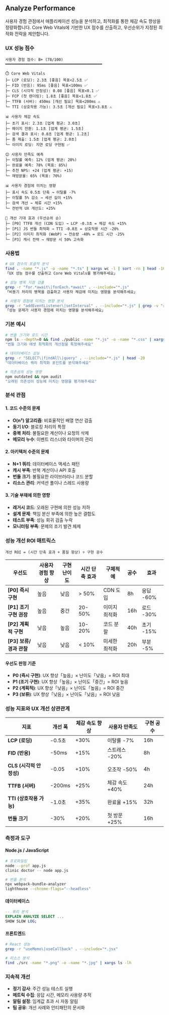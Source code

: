 ## Analyze Performance

사용자 경험 관점에서 애플리케이션 성능을 분석하고, 최적화를 통한 체감 속도 향상을 정량화합니다. Core Web Vitals에 기반한 UX 점수를 산출하고, 우선순위가 지정된 최적화 전략을 제안합니다.

### UX 성능 점수

```
사용자 경험 점수: B+ (78/100)
━━━━━━━━━━━━━━━━━━━━━━━━━━━━━━━━━━━━━━━━━━━

⏱️ Core Web Vitals
├─ LCP (로딩): 2.3초 [좋음] 목표<2.5초 ✅
├─ FID (반응): 95ms [좋음] 목표<100ms ✅
├─ CLS (시각적 안정성): 0.08 [좋음] 목표<0.1 ✅
├─ FCP (첫 렌더링): 1.8초 [좋음] 목표<1.8초 ✅
├─ TTFB (서버): 450ms [개선 필요] 목표<200ms ⚠️
└─ TTI (상호작용 가능): 3.5초 [개선 필요] 목표<3.8초 ⚠️

📊 사용자 체감 속도
├─ 초기 표시: 2.3초 [업계 평균: 3.0초]
├─ 페이지 전환: 1.1초 [업계 평균: 1.5초]
├─ 검색 결과 표시: 0.8초 [업계 평균: 1.2초]
├─ 폼 제출: 1.5초 [업계 평균: 2.0초]
└─ 이미지 로딩: 지연 로딩 구현됨 ✅

😊 사용자 만족도 예측
├─ 이탈률 예측: 12% (업계 평균: 20%)
├─ 완료율 예측: 78% (목표: 85%)
├─ 추천 NPS: +24 (업계 평균: +15)
└─ 재방문율: 65% (목표: 70%)

📊 사용자 경험에 미치는 영향
├─ 표시 속도 0.5초 단축 → 이탈률 -7%
├─ 이탈률 5% 감소 → 세션 길이 +15%
├─ 검색 개선 → 체류 시간 +15%
└─ 전반적 UX 개선도: +25%

🎯 개선 기대 효과 (우선순위 순)
├─ [P0] TTFB 개선 (CDN 도입) → LCP -0.3초 = 체감 속도 +15%
├─ [P1] JS 번들 최적화 → TTI -0.8초 = 상호작용 시간 -20%
├─ [P2] 이미지 최적화 (WebP) → 전송량 -40% = 로드 시간 -25%
└─ [P3] 캐시 전략 → 재방문 시 50% 고속화
```

### 사용법

```bash
# UX 점수의 포괄적 분석
find . -name "*.js" -o -name "*.ts" | xargs wc -l | sort -rn | head -10
「UX 성능 점수를 산출하고 Core Web Vitals를 평가해주세요」

# 성능 병목 지점 검출
grep -r "for.*await\|forEach.*await" . --include="*.js"
「비동기 처리의 병목을 검출하고 사용자 체감에 미치는 영향을 분석해주세요」

# 사용자 경험에 미치는 영향 분석
grep -r "addEventListener\|setInterval" . --include="*.js" | grep -v "removeEventListener\|clearInterval"
「성능 문제가 사용자 경험에 미치는 영향을 분석해주세요」
```

### 기본 예시

```bash
# 번들 크기와 로드 시간
npm ls --depth=0 && find ./public -name "*.js" -o -name "*.css" | xargs ls -lh
"번들 크기와 에셋 최적화의 개선점을 특정해주세요"

# 데이터베이스 성능
grep -r "SELECT\|findAll\|query" . --include="*.js" | head -20
"데이터베이스 쿼리 최적화 포인트를 분석해주세요"

# 의존성의 성능 영향
npm outdated && npm audit
"오래된 의존성이 성능에 미치는 영향을 평가해주세요"
```

### 분석 관점

#### 1. 코드 수준의 문제

- **O(n²) 알고리즘**: 비효율적인 배열 연산 검출
- **동기 I/O**: 블로킹 처리의 특정
- **중복 처리**: 불필요한 계산이나 요청의 삭제
- **메모리 누수**: 이벤트 리스너와 타이머의 관리

#### 2. 아키텍처 수준의 문제

- **N+1 쿼리**: 데이터베이스 액세스 패턴
- **캐시 부족**: 반복 계산이나 API 호출
- **번들 크기**: 불필요한 라이브러리나 코드 분할
- **리소스 관리**: 커넥션 풀이나 스레드 사용량

#### 3. 기술 부채에 의한 영향

- **레거시 코드**: 오래된 구현에 의한 성능 저하
- **설계 문제**: 책임 분산 부족에 의한 높은 결합도
- **테스트 부족**: 성능 회귀 검출 누락
- **모니터링 부족**: 문제의 조기 발견 체제

### 성능 개선 ROI 매트릭스

```
개선 ROI = (시간 단축 효과 + 품질 향상) ÷ 구현 공수
```

| 우선도 | 사용자 경험 향상 | 구현 난이도 | 시간 단축 효과 | 구체적 예 | 공수 | 효과 |
|--------|-----------------|-------------|---------------|---------|------|------|
| **[P0] 즉시 구현** | 높음 | 낮음 | > 50% | CDN 도입 | 8h | 응답 -60% |
| **[P1] 조기 구현 권장** | 높음 | 중간 | 20-50% | 이미지 최적화 | 16h | 로드 -30% |
| **[P2] 계획적 구현** | 낮음 | 높음 | 10-20% | 코드 분할 | 40h | 초기 -15% |
| **[P3] 보류/경과 관찰** | 낮음 | 낮음 | < 10% | 미세한 최적화 | 20h | 부분 -5% |

#### 우선도 판정 기준

- **P0 (즉시 구현)**: UX 향상「높음」× 난이도「낮음」= ROI 최대
- **P1 (조기 구현)**: UX 향상「높음」× 난이도「중간」= ROI 높음
- **P2 (계획적)**: UX 향상「낮음」× 난이도「높음」= ROI 중간
- **P3 (보류)**: UX 향상「낮음」× 난이도「낮음」= ROI 낮음

### 성능 지표와 UX 개선 상관관계

| 지표 | 개선 폭 | 체감 속도 향상 | 사용자 만족도 | 구현 공수 |
|------|--------|-------------|-------------|----------|
| **LCP (로딩)** | -0.5초 | +30% | 이탈률 -7% | 16h |
| **FID (반응)** | -50ms | +15% | 스트레스 -20% | 8h |
| **CLS (시각적 안정성)** | -0.05 | +10% | 오조작 -50% | 4h |
| **TTFB (서버)** | -200ms | +25% | 체감 속도 +40% | 24h |
| **TTI (상호작용 가능)** | -1.0초 | +35% | 완료율 +15% | 32h |
| **번들 크기** | -30% | +20% | 첫 방문 +25% | 16h |

### 측정과 도구

#### Node.js / JavaScript

```bash
# 프로파일링
node --prof app.js
clinic doctor -- node app.js

# 번들 분석
npx webpack-bundle-analyzer
lighthouse --chrome-flags="--headless"
```

#### 데이터베이스

```sql
-- 쿼리 분석
EXPLAIN ANALYZE SELECT ...
SHOW SLOW LOG;
```

#### 프론트엔드

```bash
# React 성능
grep -r "useMemo\|useCallback" . --include="*.jsx"

# 리소스 분석
find ./src -name "*.png" -o -name "*.jpg" | xargs ls -lh
```

### 지속적 개선

- **정기 감사**: 주간 성능 테스트 실행
- **메트릭 수집**: 응답 시간, 메모리 사용량 추적
- **알림 설정**: 임계값 초과 시 자동 알림
- **팀 공유**: 개선 사례와 안티패턴의 문서화